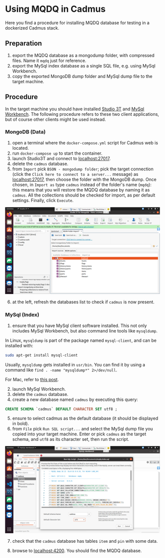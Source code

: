 # Using MQDQ in Cadmus

Here you find a procedure for installing MQDQ database for testing in a dockerized Cadmus stack.

## Preparation

1. export the MQDQ database as a mongodump folder, with compressed files. Name it `mqdq` just for reference.
2. export the MySql index database as a single SQL file, e.g. using MySql Workbench.
3. copy the exported MongoDB dump folder and MySql dump file to the target machine.

## Procedure

In the target machine you should have installed [Studio 3T](https://studio3t.com/download/) and [MySql Workbench](https://dev.mysql.com/downloads/workbench/). The following procedure refers to these two client applications, but of course other clients might be used instead.

### MongoDB (Data)

1. open a terminal where the `docker-compose.yml` script for Cadmus web is located.
2. run `docker-compose up` to start the container.
3. launch Studio3T and connect to <localhost:27017>.
4. delete the `cadmus` database.
5. from `Import` pick `BSON - mongodump folder`; pick the target connection (click the `Click here to connect to a server...` message) as <localhost:27017>, then choose the folder with the MongoDB dump. Once chosen, in `Import as` type `cadmus` instead of the folder's name (`mqdq`): this means that you will restore the MQDQ database by naming it as `cadmus`. All the collections should be checked for import, as per default settings. Finally, click `Execute`.

![Importing MQDQ data with Studio 3T](../images/mqdq-studio3t.png)

6. at the left, refresh the databases list to check if `cadmus` is now present.

### MySql (Index)

1. ensure that you have MySql client software installed. This not only includes MySql Workbench, but also command line tools like `mysqldump`.

In Linux, `mysqldump` is part of the package named `mysql-client`, and can be installed with:

```bash
sudo apt-get install mysql-client
```

Usually, `mysqldump` gets installed in `usr/bin`. You can find it by using a command like `find . -name "mysqldump*" 2>/dev/null`.

For Mac, refer to [this post](https://stackoverflow.com/questions/47380458/is-it-possible-to-install-only-mysqldump-on-macos).

2. launch MySql Workbench.
3. delete the `cadmus` database.
4. create a new database named `cadmus` by executing this query:

```sql
CREATE SCHEMA `cadmus` DEFAULT CHARACTER SET utf8 ;
```

5. ensure to select cadmus as the default database (it should be displayed in bold).
6. from `File` pick `Run SQL script...` and select the MySql dump file you copied into your target machine. Enter or pick `cadmus` as the target schema, and `utf8` as its character set, then run the script.

![Importing MQDQ index with MySql Workbench](../images/mqdq-workbench.png)

7. check that the `cadmus` database has tables `item` and `pin` with some data.

8. browse to <localhost:4200>. You should find the MQDQ database.
